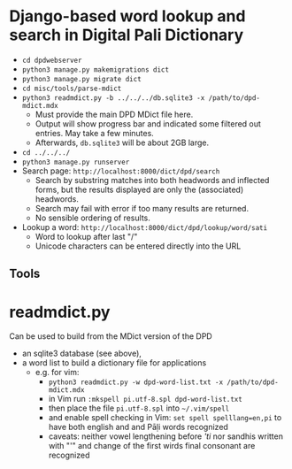 # Django-based word lookup and search in Digital Pali Dictionary

* `cd dpdwebserver`
* `python3 manage.py makemigrations dict`
* `python3 manage.py migrate dict`
* `cd misc/tools/parse-mdict`
* `python3 readmdict.py -b ../../../db.sqlite3 -x /path/to/dpd-mdict.mdx`
  * Must provide the main DPD MDict file here.
  * Output will show progress bar and indicated some filtered out entries. May take a few minutes.
  * Afterwards, `db.sqlite3` will be about 2GB large.
* `cd ../../../`
* `python3 manage.py runserver`
* Search page: `http://localhost:8000/dict/dpd/search`
  * Search by substring matches into both headwords and inflected forms, but the results displayed are only the (associated) headwords.
  * Search may fail with error if too many results are returned.
  * No sensible ordering of results.
* Lookup a word: `http://localhost:8000/dict/dpd/lookup/word/sati`
  * Word to lookup after last "/"
  * Unicode characters can be entered directly into the URL

  
## Tools

# readmdict.py

Can be used to build from the MDict version of the DPD 

* an sqlite3 database (see above),
* a word list to build a dictionary file for applications
  * e.g. for vim:
    * `python3 readmdict.py -w dpd-word-list.txt -x /path/to/dpd-mdict.mdx`
    * in Vim run `:mkspell pi.utf-8.spl dpd-word-list.txt`
    * then place the file `pi.utf-8.spl` into `~/.vim/spell`
    * and enable spell checking in Vim: `set spell spelllang=en,pi` to have both english and and Pāḷi words recognized
    * caveats: neither vowel lengthening before *'ti* nor sandhis written with "'" and change of the first wirds final consonant are recognized
